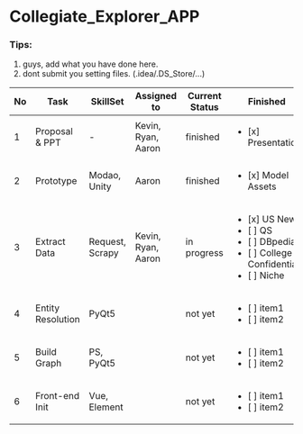# Collegiate_Explorer_APP

### Tips:
1. guys, add what you have done here.
2. dont submit you setting files. (.idea/.DS_Store/...)


| No|     Task       | SkillSet | Assigned to   | Current Status | Finished | 
|---|----------------|---------------|---------------|----------------|-----------|
| 1 |Proposal & PPT  | -  | Kevin, Ryan, Aaron | finished|  <ul><li>[x] Presentation</li>
| 2 |Prototype   | Modao, Unity  | Aaron | finished |  <ul><li>[x] Model Assets</li>
| 3 |Extract Data | Request, Scrapy  | Kevin, Ryan, Aaron | in progress|  <ul><li>[x] US News</li><li>[ ] QS</li><li>[ ] DBpedia</li><li>[ ] College Confidential</li><li>[ ] Niche</li></ul>
| 4 |Entity Resolution | PyQt5  |  | not yet |  <ul><li>[ ] item1</li><li>[ ] item2</li></ul>
| 5 |Build Graph   | PS, PyQt5  |  | not yet |  <ul><li>[ ] item1</li><li>[ ] item2</li></ul>
| 6 |Front-end Init   | Vue, Element  |  | not yet |  <ul><li>[ ] item1</li><li>[ ] item2</li></ul>